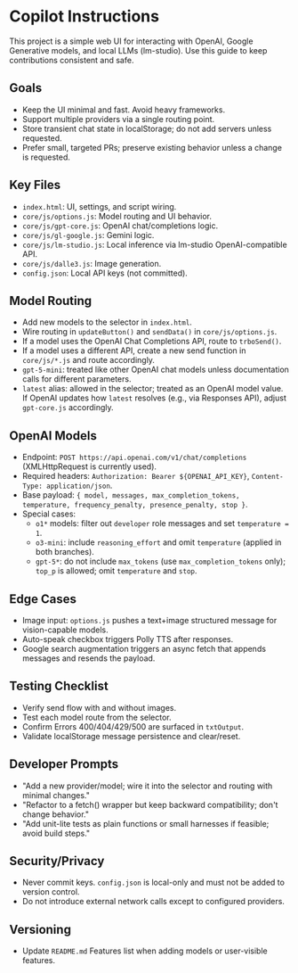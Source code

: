 # Copilot Instructions

This project is a simple web UI for interacting with OpenAI, Google Generative models, and local LLMs (lm-studio). Use this guide to keep contributions consistent and safe.

## Goals
- Keep the UI minimal and fast. Avoid heavy frameworks.
- Support multiple providers via a single routing point.
- Store transient chat state in localStorage; do not add servers unless requested.
- Prefer small, targeted PRs; preserve existing behavior unless a change is requested.

## Key Files
- `index.html`: UI, settings, and script wiring.
- `core/js/options.js`: Model routing and UI behavior.
- `core/js/gpt-core.js`: OpenAI chat/completions logic.
- `core/js/gl-google.js`: Gemini logic.
- `core/js/lm-studio.js`: Local inference via lm-studio OpenAI-compatible API.
- `core/js/dalle3.js`: Image generation.
- `config.json`: Local API keys (not committed).

## Model Routing
- Add new models to the selector in `index.html`.
- Wire routing in `updateButton()` and `sendData()` in `core/js/options.js`.
- If a model uses the OpenAI Chat Completions API, route to `trboSend()`.
- If a model uses a different API, create a new send function in `core/js/*.js` and route accordingly.
 - `gpt-5-mini`: treated like other OpenAI chat models unless documentation calls for different parameters.
 - `latest` alias: allowed in the selector; treated as an OpenAI model value. If OpenAI updates how `latest` resolves (e.g., via Responses API), adjust `gpt-core.js` accordingly.

## OpenAI Models
- Endpoint: `POST https://api.openai.com/v1/chat/completions` (XMLHttpRequest is currently used).
- Required headers: `Authorization: Bearer ${OPENAI_API_KEY}`, `Content-Type: application/json`.
- Base payload: `{ model, messages, max_completion_tokens, temperature, frequency_penalty, presence_penalty, stop }`.
- Special cases:
  - `o1*` models: filter out `developer` role messages and set `temperature = 1`.
  - `o3-mini`: include `reasoning_effort` and omit `temperature` (applied in both branches).
  - `gpt-5*`: do not include `max_tokens` (use `max_completion_tokens` only); `top_p` is allowed; omit `temperature` and `stop`.

## Edge Cases
- Image input: `options.js` pushes a text+image structured message for vision-capable models.
- Auto-speak checkbox triggers Polly TTS after responses.
- Google search augmentation triggers an async fetch that appends messages and resends the payload.

## Testing Checklist
- Verify send flow with and without images.
- Test each model route from the selector.
- Confirm Errors 400/404/429/500 are surfaced in `txtOutput`.
- Validate localStorage message persistence and clear/reset.

## Developer Prompts
- "Add a new provider/model; wire it into the selector and routing with minimal changes."
- "Refactor to a fetch() wrapper but keep backward compatibility; don't change behavior."
- "Add unit-lite tests as plain functions or small harnesses if feasible; avoid build steps."

## Security/Privacy
- Never commit keys. `config.json` is local-only and must not be added to version control.
- Do not introduce external network calls except to configured providers.

## Versioning
- Update `README.md` Features list when adding models or user-visible features.
